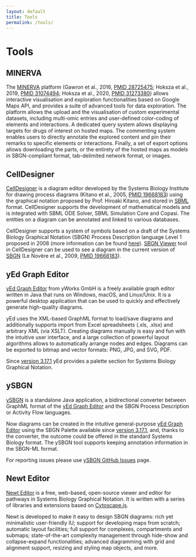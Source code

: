 ```yaml
---
layout: default
title: Tools
permalink: /tools/
---
```


# Tools

## MINERVA

The [MINERVA](https://minerva.pages.uni.lu/) platform (Gawron et al., 2016, [PMID 28725475](https://www.ncbi.nlm.nih.gov/pubmed/28725475); Hoksza et al., 2019, [PMID 31074494](https://www.ncbi.nlm.nih.gov/pubmed/31074494); Hoksza et al., 2020, [PMID 31273380](https://www.ncbi.nlm.nih.gov/pubmed/31273380)) allows interactive visualisation and exploration functionalities based on Google Maps API, and provides a suite of advanced tools for data exploration. The platform allows the upload and the visualisation of custom experimental datasets, including multi-omic entries and user-defined color-coding of elements and interactions. A dedicated query system allows displaying targets for drugs of interest on hosted maps. The commenting system enables users to directly annotate the explored content and pin their remarks to specific elements or interactions. Finally, a set of export options allows downloading the parts, or the entirety of the hosted maps as models in SBGN-compliant format, tab-delimited network format, or images.  

## CellDesigner

[CellDesigner](http://www.celldesigner.org) is a diagram editor developed by the Systems Biology Institute for drawing process diagrams (Kitano et al., 2005, [PMID 19668183](https://www.ncbi.nlm.nih.gov/pubmed/?term=19668183)) using the graphical notation proposed by Prof. Hiroaki Kitano, and stored in [SBML](http://sbml.org/) format. CellDesigner supports the development of mathematical models and is integrated with SBML ODE Solver, SBML Simulation Core and Copasi. The entities on a diagram can be annotated and linked to various databases.  
        
CellDesigner supports a system of symbols based on a draft of the Systems Biology Graphical Notation (SBGN) Process Description language Level 1 proposed in 2008 (more information can be found [here](http://www.celldesigner.org/features.html)). [SBGN Viewer](http://www.celldesigner.org/help/CDH_View_08.html) tool in CellDesigner can be used to see a diagram in the current version of [SBGN](http://sbgn.org/) (Le Novère et al., 2009, [PMID 19668183](https://www.ncbi.nlm.nih.gov/pubmed/?term=19668183)).  

## yEd Graph Editor
        
[yEd Graph Editor](https://www.yworks.com/products/yed) from yWorks GmbH is a freely available graph editor written in Java that runs on Windows, macOS, and Linux/Unix. It is a powerful desktop application that can be used to quickly and effectively generate high-quality diagrams.  
        
yEd uses the XML-based GraphML format to load/save diagrams and additionally supports import from Excel spreadsheets (.xls, .xlsx) and arbitrary XML (via XSLT). Creating diagrams manually is easy and fun with the intuitive user interface, and a large collection of powerful layout algorithms allows to automatically arrange nodes and edges. Diagrams can be exported to bitmap and vector formats: PNG, JPG, and SVG, PDF.  
        
Since [version 3.17.1](https://www.yworks.com/products/yed/download#ReleaseNotes) yEd provides a palette section for Systems Biology Graphical Notation.   

## ySBGN

[ySBGN](https://github.com/sbgn/ySBGN) is a standalone Java application, a bidirectional converter between GraphML format of the [yEd Graph Editor](https://www.yworks.com/yed) and the SBGN Process Description or Activity Flow languages. 

Now diagrams can be created in the intuitive general-purpose [yEd Graph Editor](https://www.yworks.com/yed) using the SBGN Palette available since [version 3.17.1](https://www.yworks.com/products/yed/download#ReleaseNotes), and, thanks to the converter, the outcome could be offered in the standard Systems Biology format. The ySBGN tool supports keeping annotation information in the SBGN-ML format.

For reporting issues please use [ySBGN GitHub Issues](https://github.com/sbgn/ySBGN/issues) page.
        
## Newt Editor

<a href="http://newteditor.org/" target="_blank">Newt Editor</a> is a free, web-based, open-source viewer and editor for pathways in Systems Biology Graphical Notation.  It is written with a series of libraries and extensions based on <a href="http://js.cytoscape.org/" target="_blank">Cytoscape.js</a>.  
        
Newt is developed to make it easy to design SBGN diagrams: rich yet minimalistic user-friendly IU; support for developing maps from scratch; automatic layout facilities; full support for complexes, compartments and submaps; state-of-the-art complexity management through hide-show and collapse-expand functionalities; advanced diagramming with grid and alignment support, resizing and styling map objects, and more.  
